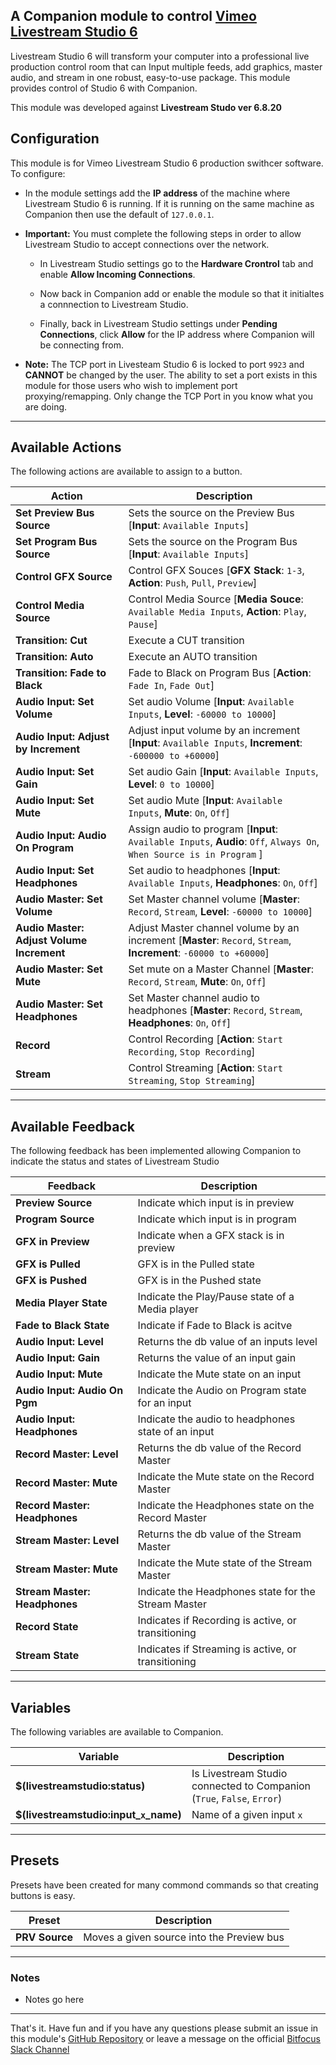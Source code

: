 ## A Companion module to control [Vimeo Livestream Studio 6](https://livestream.com/studio/)

Livestream Studio 6 will transform your computer into a professional live production control room that can Input multiple feeds, add graphics, master audio, and stream in one robust, easy-to-use package. This module provides control of Studio 6 with Companion. 

This module was developed against **Livestream Studo ver 6.8.20**

## Configuration

This module is for Vimeo Livestream Studio 6 production swithcer software. To configure: 
- In the module settings add the **IP address** of the machine where Livestream Studio 6 is running. If it is running on the same machine as Companion then use the default of `127.0.0.1`.
- **Important:** You must complete the following steps in order to allow Livestream Studio to accept connections over the network.
  - In Livestream Studio settings go to the **Hardware Crontrol** tab and enable **Allow Incoming Connections**.

  - Now back in Companion add or enable the module so that it initialtes a connnection to Livestream Studio. 

  - Finally, back in Livestream Studio settings under **Pending Connections**, click **Allow** for the IP address where Companion will be connecting from.
   
- **Note:** The TCP port in Livesteam Studio 6 is locked to port `9923` and **CANNOT** be changed by the user. The ability to set a port exists in this module for those users who wish to implement port proxying/remapping. Only change the TCP Port in you know what you are doing.

---
## Available Actions

The following actions are available to assign to a button.

Action                           | Description                  
-------------------------------- | ---------------------------- 
**Set Preview Bus Source**       | Sets the source on the Preview Bus [**Input**: `Available Inputs`]
**Set Program Bus Source**       | Sets the source on the Program Bus [**Input**: `Available Inputs`]
**Control GFX Source**           | Control GFX Souces [**GFX Stack**: `1-3`, **Action**: `Push`, `Pull`, `Preview`]
**Control Media Source**         | Control Media Source [**Media Souce**: `Available Media Inputs`, **Action**: `Play`, `Pause`]
**Transition: Cut**              | Execute a CUT transition 
**Transition: Auto**             | Execute an AUTO transition 
**Transition: Fade to Black**    | Fade to Black on Program Bus [**Action**: `Fade In`, `Fade Out`]
**Audio Input: Set Volume**      | Set audio Volume [**Input**: `Available Inputs`, **Level**: `-60000 to 10000`]
**Audio Input: Adjust by Increment** | Adjust input volume by an increment [**Input**: `Available Inputs`, **Increment**: `-600000 to +60000`]
**Audio Input: Set Gain**        | Set audio Gain [**Input**: `Available Inputs`, **Level**: `0 to 10000`]
**Audio Input: Set Mute**        | Set audio Mute [**Input**: `Available Inputs`, **Mute**: `On`, `Off`]
**Audio Input: Audio On Program**| Assign audio to program [**Input**: `Available Inputs`, **Audio**: `Off`, `Always On`, `When Source is in Program` ]
**Audio Input: Set Headphones**  | Set audio to headphones [**Input**: `Available Inputs`, **Headphones**: `On`, `Off`]
**Audio Master: Set Volume**     | Set Master channel volume [**Master**: `Record`, `Stream`, **Level**: `-60000 to 10000`]
**Audio Master: Adjust Volume Increment**| Adjust Master channel volume by an increment [**Master**: `Record`, `Stream`, **Increment**: `-60000 to +60000`]
**Audio Master: Set Mute**       | Set mute on a Master Channel [**Master**: `Record`, `Stream`, **Mute**: `On`, `Off`]
**Audio Master: Set Headphones** | Set Master channel audio to headphones [**Master**: `Record`, `Stream`, **Headphones**: `On`, `Off`]
**Record**                       | Control Recording [**Action**: `Start Recording`, `Stop Recording`]
**Stream**                       | Control Streaming [**Action**: `Start Streaming`, `Stop Streaming`]

---
## Available Feedback

The following feedback has been implemented allowing Companion to indicate the status and states of Livestream Studio

Feedback                  | Description                        
------------------------ | ---------------------------------- 
 **Preview Source**      | Indicate which input is in preview 
 **Program Source**      | Indicate which input is in program
 **GFX in Preview**      | Indicate when a GFX stack is in preview
 **GFX is Pulled**       | GFX is in the Pulled state
 **GFX is Pushed**       | GFX is in the Pushed state
 **Media Player State**  | Indicate the Play/Pause state of a Media player
 **Fade to Black State** | Indicate if Fade to Black is acitve
 **Audio Input: Level**  | Returns the db value of an inputs level
 **Audio Input: Gain**   | Returns the value of an input gain 
 **Audio Input: Mute**   | Indicate the Mute state on an input
 **Audio Input: Audio On Pgm** | Indicate the Audio on Program state for an input
 **Audio Input: Headphones** | Indicate the audio to headphones state of an input
 **Record Master: Level**| Returns the db value of the Record Master
 **Record Master: Mute** | Indicate the Mute state on the Record Master
 **Record Master: Headphones** | Indicate the Headphones state on the Record Master
 **Stream Master: Level**| Returns the db value of the Stream Master
 **Stream Master: Mute** | Indicate the Mute state of the Stream Master
 **Stream Master: Headphones**| Indicate the Headphones state for the Stream Master
 **Record State**        | Indicates if Recording is active, or transitioning
 **Stream State**        | Indicates if Streaming is active, or transitioning

 ---
## Variables

The following variables are available to Companion. 

Variable                               | Description 
-------------------------------------- | ----------------------------------- 
**$(livestreamstudio:status)**         | Is Livestream Studio connected to Companion (`True`, `False`, `Error`)
**$(livestreamstudio:input_`x`_name)** | Name of a given input `x`


---
## Presets

Presets have been created for many commond commands so that creating buttons is easy. 

Preset          | Description                                
--------------- | -------------------------------------------
**PRV Source**  | Moves a given source into the Preview bus 

---
### Notes
- Notes go here

---

That's it. Have fun and if you have any questions please submit an issue in this module's [GitHub Repository](https://github.com/bitfocus/companion-module-vimeo-livestreamstudio6) or leave a message on the official [Bitfocus Slack Channel](https://bitfocusio.slack.com/archives/CFG7HAN5N)
